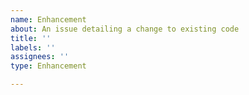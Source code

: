 ```yaml
---
name: Enhancement
about: An issue detailing a change to existing code
title: ''
labels: ''
assignees: ''
type: Enhancement

---
```


